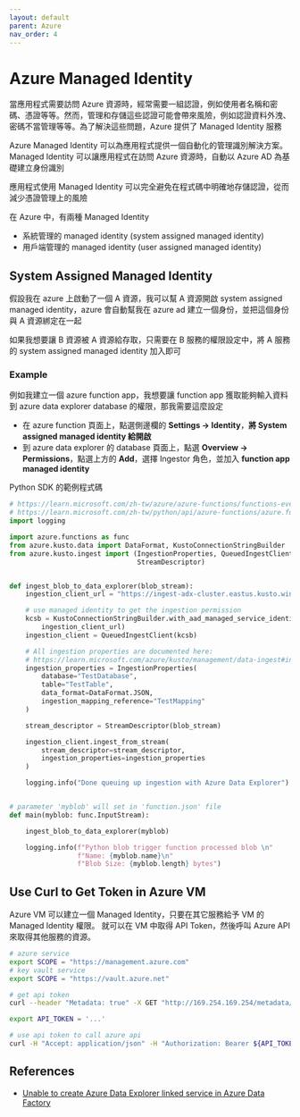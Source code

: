 ```yaml
---
layout: default
parent: Azure
nav_order: 4
---
```


# Azure Managed Identity

當應用程式需要訪問 Azure 資源時，經常需要一組認證，例如使用者名稱和密碼、憑證等等。然而，管理和存儲這些認證可能會帶來風險，例如認證資料外洩、密碼不當管理等等。為了解決這些問題，Azure 提供了 Managed Identity 服務

Azure Managed Identity 可以為應用程式提供一個自動化的管理識別解決方案。Managed Identity 可以讓應用程式在訪問 Azure 資源時，自動以 Azure AD 為基礎建立身份識別

應用程式使用 Managed Identity 可以完全避免在程式碼中明確地存儲認證，從而減少憑證管理上的風險

在 Azure 中，有兩種 Managed Identity

- 系統管理的 managed identity (system assigned managed identity)
- 用戶端管理的 managed identity (user assigned managed identity)

## System Assigned Managed Identity

假設我在 azure 上啟動了一個 A 資源，我可以幫 A 資源開啟 system assigned managed identity，azure 會自動幫我在 azure ad 建立一個身份，並把這個身份與 A 資源綁定在一起

如果我想要讓 B 資源被 A 資源給存取，只需要在 B 服務的權限設定中，將 A 服務的 system assigned managed identity 加入即可

### Example

例如我建立一個 azure function app，我想要讓 function app 獲取能夠輸入資料到 azure data explorer database 的權限，那我需要這麼設定

- 在 azure function 頁面上，點選側邊欄的 **Settings -> Identity**，**將 System assigned managed identity 給開啟**
- 到 azure data explorer 的 database 頁面上，點選 **Overview -> Permissions**，點選上方的 **Add**，選擇 Ingestor 角色，並加入 **function app managed identity**

Python SDK 的範例程式碼

```python
# https://learn.microsoft.com/zh-tw/azure/azure-functions/functions-event-grid-blob-trigger?pivots=programming-language-python
# https://learn.microsoft.com/zh-tw/python/api/azure-functions/azure.functions.blob.inputstream?view=azure-python
import logging

import azure.functions as func
from azure.kusto.data import DataFormat, KustoConnectionStringBuilder
from azure.kusto.ingest import (IngestionProperties, QueuedIngestClient,
                                StreamDescriptor)


def ingest_blob_to_data_explorer(blob_stream):
    ingestion_client_url = "https://ingest-adx-cluster.eastus.kusto.windows.net"

    # use managed identity to get the ingestion permission
    kcsb = KustoConnectionStringBuilder.with_aad_managed_service_identity_authentication(
        ingestion_client_url)
    ingestion_client = QueuedIngestClient(kcsb)

    # All ingestion properties are documented here:
    # https://learn.microsoft.com/azure/kusto/management/data-ingest#ingestion-properties
    ingestion_properties = IngestionProperties(
        database="TestDatabase",
        table="TestTable",
        data_format=DataFormat.JSON,
        ingestion_mapping_reference="TestMapping"
    )

    stream_descriptor = StreamDescriptor(blob_stream)

    ingestion_client.ingest_from_stream(
        stream_descriptor=stream_descriptor,
        ingestion_properties=ingestion_properties
    )

    logging.info("Done queuing up ingestion with Azure Data Explorer")


# parameter 'myblob' will set in 'function.json' file
def main(myblob: func.InputStream):

    ingest_blob_to_data_explorer(myblob)

    logging.info(f"Python blob trigger function processed blob \n"
                 f"Name: {myblob.name}\n"
                 f"Blob Size: {myblob.length} bytes")
```

## Use Curl to Get Token in Azure VM

Azure VM 可以建立一個 Managed Identity，只要在其它服務給予 VM 的 Managed Identity 權限。
就可以在 VM 中取得 API Token，然後呼叫 Azure API 來取得其他服務的資源。

```bash
# azure service
export SCOPE = "https://management.azure.com"
# key vault service
export SCOPE = "https://vault.azure.net"

# get api token
curl --header "Metadata: true" -X GET "http://169.254.169.254/metadata/identity/oauth2/token?api-version=2018-02-01&resource=${SCOPE}"

export API_TOKEN = '...'

# use api token to call azure api
curl -H "Accept: application/json" -H "Authorization: Bearer ${API_TOKEN}" -X GET "https://datacenter-hlcqygfouf.vault.azure.net/secrets/sdz-vpn-tunnel-psk/74050e1725584f449fe81d14b2e2b779?api-version=7.4"
```

## References

- [Unable to create Azure Data Explorer linked service in Azure Data Factory](https://learn.microsoft.com/en-us/answers/questions/758303/unable-to-create-azure-data-explorer-linked-servic)
